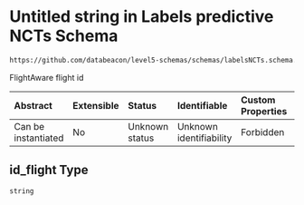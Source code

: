 # Untitled string in Labels predictive NCTs Schema

```txt
https://github.com/databeacon/level5-schemas/schemas/labelsNCTs.schema.json#/properties/id_flight
```

FlightAware flight id

| Abstract            | Extensible | Status         | Identifiable            | Custom Properties | Additional Properties | Access Restrictions | Defined In                                                                          |
| :------------------ | :--------- | :------------- | :---------------------- | :---------------- | :-------------------- | :------------------ | :---------------------------------------------------------------------------------- |
| Can be instantiated | No         | Unknown status | Unknown identifiability | Forbidden         | Allowed               | none                | [labelsNCTs.schema.json\*](../../out/labelsNCTs.schema.json "open original schema") |

## id\_flight Type

`string`
